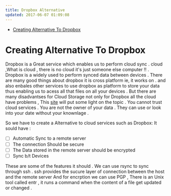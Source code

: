 ```yaml
---
title: Dropbox Alternative
updated: 2017-06-07 01:09:08
---
```



- [Creating Alternative To Dropbox](#org8f13ce6)


<a id="org8f13ce6"></a>

# Creating Alternative To Dropbox

Dropbox is a Great service which enables us to perform cloud sync . cloud ,What is cloud , there is no cloud it's just someone else computer !! . Dropbox is a widely used to perform synced data between devices . There are many good things about dropbox it is cross platform ie, it works on . and also enbales other services to use dropbox as platform to store your data thus enabling us to acess all that files on all your devices . But there are many disadvantses for Cloud Storage not only for Dropbox all the cloud have problems , This [site](http://karl-voit.at/cloud/) will put some light on the topic . You cannot trust cloud services . You are not the owner of your data . They can use or look into your date without your knownlage .

So we have to create a Alternative to cloud services such as Dropbox: It sould have :

-   [ ] Automatic Sync to a remote server
-   [ ] The connection Should be secure
-   [ ] The Data stored in the remote server should be encrypted
-   [ ] Sync b/t Devices

These are some of the features it should . We can use rsync to sync through ssh . ssh provides the sucure layer of connection between the host and the remote server And for encrption we can use PGP , There is an Unix tool called entr , it runs a command when the content of a file get updated or changed .

